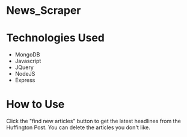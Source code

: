 # News_Scraper

# Technologies Used

- MongoDB
- Javascript
- JQuery
- NodeJS
- Express

# How to Use

Click the "find new articles" button to get the latest headlines from the Huffington Post.  You can delete the articles you don't like.

